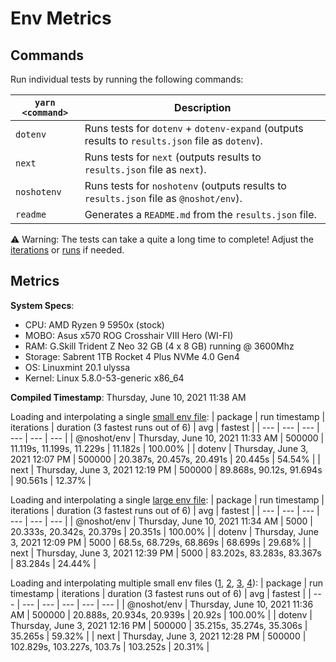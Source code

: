 # Env Metrics

## Commands

Run individual tests by running the following commands:

| `yarn <command>` | Description                                                                                     |
| ---------------- | ----------------------------------------------------------------------------------------------- |
| `dotenv`         | Runs tests for `dotenv` + `dotenv-expand` (outputs results to `results.json` file as `dotenv`). |
| `next`           | Runs tests for `next` (outputs results to `results.json` file as `next`).                       |
| `noshotenv`      | Runs tests for `noshotenv` (outputs results to `results.json` file as `@noshot/env`).           |
| `readme`         | Generates a `README.md` from the `results.json` file.                                           |

⚠️ Warning: The tests can take a quite a long time to complete! Adjust the [iterations](https://github.com/no-shot/env-metrics/blob/main/config/iterationsConfig.js) or [runs](https://github.com/no-shot/env-metrics/blob/main/config/runsConfig.js) if needed.


## Metrics

**System Specs**:

- CPU: AMD Ryzen 9 5950x (stock)
- MOBO: Asus x570 ROG Crosshair VIII Hero (WI-FI)
- RAM: G.Skill Trident Z Neo 32 GB (4 x 8 GB) running @ 3600Mhz
- Storage: Sabrent 1TB Rocket 4 Plus NVMe 4.0 Gen4
- OS: Linuxmint 20.1 ulyssa
- Kernel: Linux 5.8.0-53-generic x86_64

**Compiled Timestamp**: Thursday, June 10, 2021 11:38 AM

Loading and interpolating a single [small env file](https://github.com/no-shot/env-metrics/blob/main/.env):
| package | run timestamp | iterations | duration (3 fastest runs out of 6) | avg | fastest |
| --- | --- | --- | --- | --- | --- |
| @noshot/env | Thursday, June 10, 2021 11:33 AM | 500000 | 11.119s, 11.199s, 11.229s | 11.182s | 100.00% |
| dotenv | Thursday, June 3, 2021 12:07 PM | 500000 | 20.387s, 20.457s, 20.491s | 20.445s | 54.54% |
| next | Thursday, June 3, 2021 12:19 PM | 500000 | 89.868s, 90.12s, 91.694s | 90.561s | 12.37% |

Loading and interpolating a single [large env file](https://github.com/no-shot/env-metrics/blob/main/.env.interp):
| package | run timestamp | iterations | duration (3 fastest runs out of 6) | avg | fastest |
| --- | --- | --- | --- | --- | --- |
| @noshot/env | Thursday, June 10, 2021 11:34 AM | 5000 | 20.333s, 20.342s, 20.379s | 20.351s | 100.00% |
| dotenv | Thursday, June 3, 2021 12:09 PM | 5000 | 68.5s, 68.729s, 68.869s | 68.699s | 29.68% |
| next | Thursday, June 3, 2021 12:39 PM | 5000 | 83.202s, 83.283s, 83.367s | 83.284s | 24.44% |

Loading and interpolating multiple small env files ([1](https://github.com/no-shot/env-metrics/blob/main/.env), [2](https://github.com/no-shot/env-metrics/blob/main/.env.development), [3](https://github.com/no-shot/env-metrics/blob/main/.env.local), [4](https://github.com/no-shot/env-metrics/blob/main/.env.development.local)):
| package | run timestamp | iterations | duration (3 fastest runs out of 6) | avg | fastest |
| --- | --- | --- | --- | --- | --- |
| @noshot/env | Thursday, June 10, 2021 11:36 AM | 500000 | 20.888s, 20.934s, 20.939s | 20.92s | 100.00% |
| dotenv | Thursday, June 3, 2021 12:16 PM | 500000 | 35.215s, 35.274s, 35.306s | 35.265s | 59.32% |
| next | Thursday, June 3, 2021 12:28 PM | 500000 | 102.829s, 103.227s, 103.7s | 103.252s | 20.31% |
